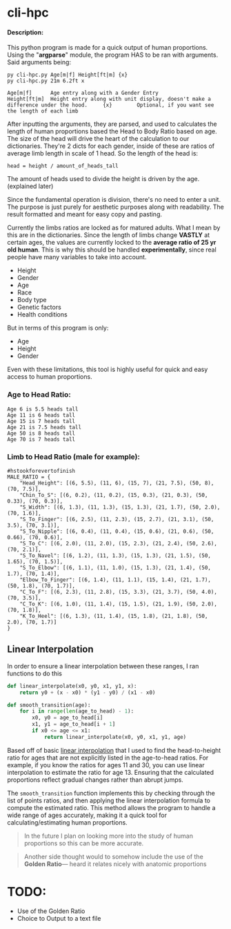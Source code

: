 # cli-hpc
#### Description: 

  This python program is made for a quick output of human proportions. Using the "**argparse**" module, the program HAS to be ran with arguments. Said arguments being:

```
py cli-hpc.py Age[m|f] Height[ft|m] {x}
py cli-hpc.py 21m 6.2ft x

Age[m|f]      Age entry along with a Gender Entry
Height[ft|m]  Height entry along with unit display, doesn't make a difference under the hood.     {x}        Optional, if you want see the length of each limb
```


After inputting the arguments, they are parsed, and used to calculates the length of human proportions based the Head to Body Ratio based on age. The size of the head will drive the heart of the calculation to our dictionaries. They're 2 dicts for each gender, inside of these are ratios of average limb length in scale of 1 head. So the length of the head is:

`head = height / amount_of_heads_tall `

The amount of heads used to divide the height is driven by the age. (explained later)

Since the fundamental operation is division, there's no need to enter a unit. The purpose is just purely for aesthetic purposes along with readability. The result formatted and meant for easy copy and pasting.

Currently the limbs ratios are locked as for matured adults. What I mean by this are in the dictionaries. Since the length of limbs change **VASTLY** at certain ages, the values are currently locked to the **average ratio of 25 yr old human**. This is why this should be handled **experimentally**, since real people have many variables to take into account.

- Height
- Gender
- Age
- Race
- Body type
- Genetic factors
- Health conditions

But in terms of this program is only:

- Age
- Height
- Gender


Even with these limitations, this tool is highly useful for quick and easy access to human proportions.


### Age to Head Ratio:
	Age 6 is 5.5 heads tall
	Age 11 is 6 heads tall
	Age 15 is 7 heads tall
	Age 21 is 7.5 heads tall
	Age 50 is 8 heads tall
	Age 70 is 7 heads tall
### Limb to Head Ratio (male for example):
```
#hstookforevertofinish
MALE_RATIO = {
    "Head_Height": [(6, 5.5), (11, 6), (15, 7), (21, 7.5), (50, 8), (70, 7.5)],
    "Chin_To_S": [(6, 0.2), (11, 0.2), (15, 0.3), (21, 0.3), (50, 0.33), (70, 0.3)],
    "S_Width": [(6, 1.3), (11, 1.3), (15, 1.3), (21, 1.7), (50, 2.0), (70, 1.6)],
    "S_To_Finger": [(6, 2.5), (11, 2.3), (15, 2.7), (21, 3.1), (50, 3.5), (70, 3.1)],
    "S_To_Nipple": [(6, 0.4), (11, 0.4), (15, 0.6), (21, 0.6), (50, 0.66), (70, 0.6)],
    "S_To_C": [(6, 2.0), (11, 2.0), (15, 2.3), (21, 2.4), (50, 2.6), (70, 2.1)],
    "S_To_Navel": [(6, 1.2), (11, 1.3), (15, 1.3), (21, 1.5), (50, 1.65), (70, 1.5)],
    "S_To_Elbow": [(6, 1.1), (11, 1.0), (15, 1.3), (21, 1.4), (50, 1.7), (70, 1.4)],
    "Elbow_To_Finger": [(6, 1.4), (11, 1.1), (15, 1.4), (21, 1.7), (50, 1.8), (70, 1.7)],
    "C_To_F": [(6, 2.3), (11, 2.8), (15, 3.3), (21, 3.7), (50, 4.0), (70, 3.5)],
    "C_To_K": [(6, 1.0), (11, 1.4), (15, 1.5), (21, 1.9), (50, 2.0), (70, 1.8)],
    "K_To_Heel": [(6, 1.3), (11, 1.4), (15, 1.8), (21, 1.8), (50, 2.0), (70, 1.7)]
}
```

## Linear Interpolation
In order to ensure a linear interpolation between these ranges, I ran functions to do this

```python
def linear_interpolate(x0, y0, x1, y1, x):
    return y0 + (x - x0) * (y1 - y0) / (x1 - x0)

def smooth_transition(age):
    for i in range(len(age_to_head) - 1):
        x0, y0 = age_to_head[i]
        x1, y1 = age_to_head[i + 1]
        if x0 <= age <= x1:
            return linear_interpolate(x0, y0, x1, y1, age)
```

Based off of basic [linear interpolation](https://en.wikipedia.org/wiki/Linear_interpolation) that I used to find the head-to-height ratio for ages that are not explicitly listed in the age-to-head ratios. For example, if you know the ratios for ages 11 and 30, you can use linear interpolation to estimate the ratio for age 13. Ensuring that the calculated proportions reflect gradual changes rather than abrupt jumps.

The `smooth_transition` function implements this by checking through the list of points ratios, and then applying the linear interpolation formula to compute the estimated ratio. This method allows the program to handle a wide range of ages accurately, making it a quick tool for calculating/estimating human proportions.

> In the future I plan on looking more into the study of human proportions so this can be more accurate. 

> Another side thought would to somehow include the use of the **Golden Ratio**— heard it relates nicely with anatomic proportions

# TODO:

- Use of the Golden Ratio
- Choice to Output to a text file
